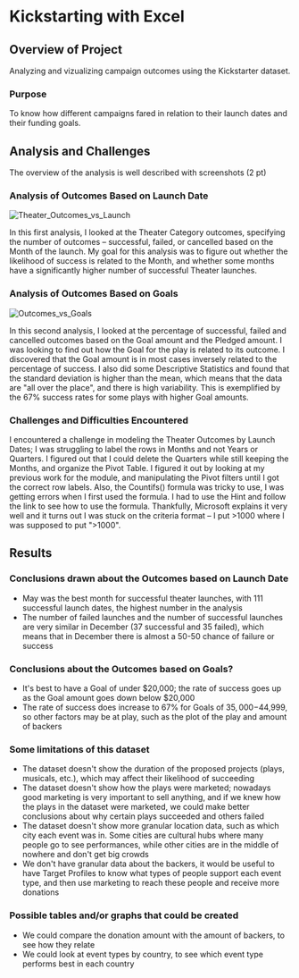 # Kickstarting with Excel

## Overview of Project
Analyzing and vizualizing campaign outcomes using the Kickstarter dataset. 

### Purpose
To know how different campaigns fared in relation to their launch dates and their funding goals. 

## Analysis and Challenges
The overview of the analysis is well described with screenshots (2 pt)

### Analysis of Outcomes Based on Launch Date
![Theater_Outcomes_vs_Launch](https://user-images.githubusercontent.com/95447175/161151006-6723fa3b-ef54-4688-9488-65ad5251c985.png)

In this first analysis, I looked at the Theater Category outcomes, specifying the number of outcomes – successful, failed, or cancelled based on the Month of the launch. My goal for this analysis was to figure out whether the likelihood of success is related to the Month, and whether some months have a  significantly higher number of successful Theater launches. 

### Analysis of Outcomes Based on Goals
![Outcomes_vs_Goals](https://user-images.githubusercontent.com/95447175/161151014-dd760fef-5885-4d4f-8f8f-680adb236193.png)

In this second analysis, I looked at the percentage of successful, failed and cancelled outcomes based on the Goal amount and the Pledged amount. 
I was looking to find out how the Goal for the play is related to its outcome. I discovered that the Goal amount is in most cases inversely related to the percentage of success. I also did some Descriptive Statistics and found that the standard deviation is higher than the mean, which means that the data are "all over the place", and there is high variability. This is exemplified by the 67% success rates for some plays with higher Goal amounts. 

### Challenges and Difficulties Encountered
I encountered a challenge in modeling the Theater Outcomes by Launch Dates; I was struggling to label the rows in Months and not Years or Quarters. I figured out that I could delete the Quarters while still keeping the Months, and organize the Pivot Table. I figured it out by looking at my previous work for the module, and manipulating the Pivot filters until I got the correct row labels. 
Also, the Countifs() formula was tricky to use, I was getting errors when I first used the formula. I had to use the Hint and follow the link to see how to use the formula. Thankfully, Microsoft explains it very well and it turns out I was stuck on the criteria format – I put >1000 where I was supposed to put ">1000". 

## Results
### Conclusions drawn about the Outcomes based on Launch Date
* May was the best month for successful theater launches, with 111 successful launch dates, the highest number in the analysis
* The number of failed launches and the number of successful launches are very similar in December (37 successful and 35 failed), 
which means that in December there is almost a 50-50 chance of failure or success

### Conclusions about the Outcomes based on Goals?
* It's best to have a Goal of under $20,000; the rate of success goes up as the Goal amount goes down below $20,000
* The rate of success does increase to 67% for Goals of $35,000-$44,999, so other factors may be at play, such as the plot of the play and amount of backers 

### Some limitations of this dataset
* The dataset doesn't show the duration of the proposed projects (plays, musicals, etc.), which may affect their likelihood of succeeding
* The dataset doesn't show how the plays were marketed; nowadays good marketing is very important to sell anything, and if we knew
how the plays in the dataset were marketed, we could make better conclusions about why certain plays succeeded and others failed 
* The dataset doesn't show more granular location data, such as which city each event was in. Some cities are cultural hubs where many people go to see performances, while other cities are in the middle of nowhere and don't get big crowds
* We don't have granular data about the backers, it would be useful to have Target Profiles to know what types of people support each event type, and then use marketing to reach these people and receive more donations

### Possible tables and/or graphs that could be created
* We could compare the donation amount with the amount of backers, to see how they relate
* We could look at event types by country, to see which event type performs best in each country

